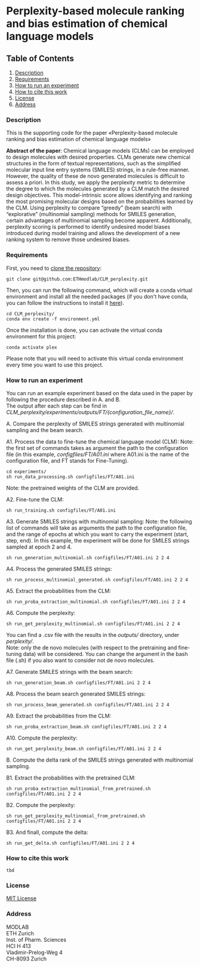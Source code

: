 # Perplexity-based molecule ranking and bias estimation of chemical language models

## Table of Contents
1. [Description](#Description)
2. [Requirements](#Requirements)
3. [How to run an experiment](#Run)
4. [How to cite this work](#Cite)
5. [License](#License)
6. [Address](#Address)


### Description<a name="Description"></a>

This is the supporting code for the paper «Perplexity-based molecule ranking and bias estimation of chemical language models»

**Abstract of the paper**: Chemical language models (CLMs) can be employed to design molecules with desired properties. CLMs generate new chemical structures in the form of textual representations, such as the simplified molecular input line entry systems (SMILES) strings, in a rule-free manner. However, the quality of these de novo generated molecules is difficult to assess a priori. In this study, we apply the perplexity metric to determine the degree to which the molecules generated by a CLM match the desired design objectives. This model-intrinsic score allows identifying and ranking the most promising molecular designs based on the probabilities learned by the CLM. Using perplexity to compare “greedy” (beam search) with “explorative” (multinomial sampling) methods for SMILES generation, certain advantages of multinomial sampling become apparent. Additionally, perplexity scoring is performed to identify undesired model biases introduced during model training and allows the development of a new ranking system to remove those undesired biases.

### Requirements<a name="Requirements"></a>

First, you need to [clone the repository](https://docs.github.com/en/github/creating-cloning-and-archiving-repositories/cloning-a-repository):

```
git clone git@github.com:ETHmodlab/CLM_perplexity.git
```
Then, you can run the following command, which will create a conda virtual environment and install all the needed packages (if you don't have conda, you can follow the instructions to install it [here](https://docs.conda.io/projects/conda/en/latest/user-guide/install/index.html)).  

```
cd CLM_perplexity/
conda env create -f environment.yml
```

Once the installation is done, you can activate the virtual conda environment for this project:

```
conda activate plex
```
Please note that you will need to activate this virtual conda environment every time you want to use this project. 

### How to run an experiment<a name="Run"></a>

You can run an example experiment based on the data used in the paper by following the procedure described in A. and B.   
The output after each step can be find in *CLM_perplexity/experiments/outputs/FT/{configuration_file_name}/*.

A. Compare the perplexity of SMILES strings generated with multinomial sampling and the beam search.

A1. Process the data to fine-tune the chemical language model (CLM):
Note: the first set of commands takes as argument the path to the configuration file (in this example, *configfiles/FT/A01.ini* where A01.ini is the name of the configuration file, and FT stands for Fine-Tuning).
```
cd experiments/
sh run_data_processing.sh configfiles/FT/A01.ini
```
Note: the pretrained weights of the CLM are provided.

A2. Fine-tune the CLM:
```
sh run_training.sh configfiles/FT/A01.ini
```

A3. Generate SMILES strings with multinomial sampling:
Note: the following list of commands will take as arguments the path to the configuration file, and the range of epochs at which you want to carry the experiment (start, step, end). In this example, the experiment will be done for SMILES strings sampled at epoch 2 and 4.
```
sh run_generation_multinomial.sh configfiles/FT/A01.ini 2 2 4
```

A4. Process the generated SMILES strings:
```
sh run_process_multinomial_generated.sh configfiles/FT/A01.ini 2 2 4
```

A5. Extract the probabilities from the CLM:
```
sh run_proba_extraction_multinomial.sh configfiles/FT/A01.ini 2 2 4
```

A6. Compute the perplexity:
```
sh run_get_perplexity_multinomial.sh configfiles/FT/A01.ini 2 2 4
```
You can find a .csv file with the results in the *outputs/* directory, under *perplexity/*.   
Note: only the de novo molecules (with respect to the pretraining and fine-tuning data) will be considered. You can change the argument in the bash file (.sh) if you also want to consider not de novo molecules.

A7. Generate SMILES strings with the beam search:
```
sh run_generation_beam.sh configfiles/FT/A01.ini 2 2 4
```

A8. Process the beam search generated SMILES strings:
```
sh run_process_beam_generated.sh configfiles/FT/A01.ini 2 2 4
```

A9. Extract the probabilities from the CLM:
```
sh run_proba_extraction_beam.sh configfiles/FT/A01.ini 2 2 4
```

A10. Compute the perplexity:
```
sh run_get_perplexity_beam.sh configfiles/FT/A01.ini 2 2 4
```

B. Compute the delta rank of the SMILES strings generated with multinomial sampling.

B1. Extract the probabilities with the pretrained CLM:
```
sh run_proba_extraction_multinomial_from_pretrained.sh configfiles/FT/A01.ini 2 2 4
```

B2. Compute the perplexity:
```
sh run_get_perplexity_multinomial_from_pretrained.sh configfiles/FT/A01.ini 2 2 4
```

B3. And finall, compute the delta:
```
sh run_get_delta.sh configfiles/FT/A01.ini 2 2 4
```

### How to cite this work<a name="Cite"></a>
```
tbd
```

### License<a name="License"></a>
[MIT License](LICENSE)

### Address<a name="Address"></a>
MODLAB   
ETH Zurich   
Inst. of Pharm. Sciences   
HCI H 413   
Vladimir-Prelog-Weg 4   
CH-8093 Zurich   
